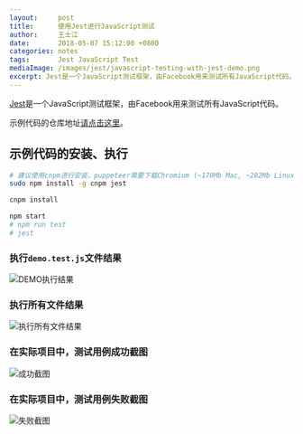 ```yaml
---
layout:     post
title:      使用Jest进行JavaScript测试
author:     王士江
date:       2018-05-07 15:12:00 +0800
categories: notes
tags:       Jest JavaScript Test
mediaImage: /images/jest/javascript-testing-with-jest-demo.png
excerpt: Jest是一个JavaScript测试框架，由Facebook用来测试所有JavaScript代码。
---
```


[Jest](https://facebook.github.io/jest/)是一个JavaScript测试框架，由Facebook用来测试所有JavaScript代码。

示例代码的仓库地址[请点击这里](https://github.com/wongjohn/javascript-testing-with-jest)。

## 示例代码的安装、执行

```bash
# 建议使用cnpm进行安装，puppeteer需要下载Chromium (~170Mb Mac, ~282Mb Linux, ~280Mb Win)
sudo npm install -g cnpm jest

cnpm install

npm start
# npm run test
# jest
```

### 执行`demo.test.js`文件结果

![DEMO执行结果](/docs/javascript-testing-with-jest-demo.png)

### 执行所有文件结果

![执行所有文件结果](/docs/javascript-testing-with-jest-login.png)

### 在实际项目中，测试用例成功截图

![成功截图](/docs/success.jpg)

### 在实际项目中，测试用例失败截图

![失败截图](/docs/failure.jpg)
